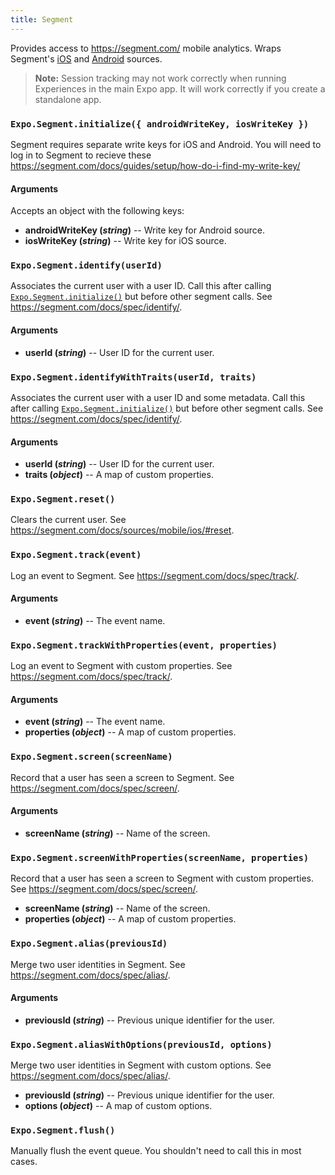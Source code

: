 ```yaml
---
title: Segment
---
```


Provides access to <https://segment.com/> mobile analytics. Wraps Segment's [iOS](https://segment.com/docs/sources/mobile/ios/) and [Android](https://segment.com/docs/sources/mobile/android/) sources.

> **Note:** Session tracking may not work correctly when running Experiences in the main Expo app. It will work correctly if you create a standalone app.

### `Expo.Segment.initialize({ androidWriteKey, iosWriteKey })`

Segment requires separate write keys for iOS and Android. You will need to log in to Segment to recieve these <https://segment.com/docs/guides/setup/how-do-i-find-my-write-key/>

#### Arguments

Accepts an object with the following keys:

-   **androidWriteKey (_string_)** -- Write key for Android source.
-   **iosWriteKey (_string_)** -- Write key for iOS source.

### `Expo.Segment.identify(userId)`

Associates the current user with a user ID. Call this after calling [`Expo.Segment.initialize()`](#exposegmentinitialize "Expo.Segment.initialize") but before other segment calls. See <https://segment.com/docs/spec/identify/>.

#### Arguments

-   **userId (_string_)** -- User ID for the current user.

### `Expo.Segment.identifyWithTraits(userId, traits)`

Associates the current user with a user ID and some metadata. Call this after calling [`Expo.Segment.initialize()`](#exposegmentinitialize "Expo.Segment.initialize") but before other segment calls. See <https://segment.com/docs/spec/identify/>.

#### Arguments

-   **userId (_string_)** -- User ID for the current user.
-   **traits (_object_)** -- A map of custom properties.

### `Expo.Segment.reset()`

Clears the current user. See <https://segment.com/docs/sources/mobile/ios/#reset>.

### `Expo.Segment.track(event)`

Log an event to Segment. See <https://segment.com/docs/spec/track/>.

#### Arguments

-   **event (_string_)** -- The event name.

### `Expo.Segment.trackWithProperties(event, properties)`

Log an event to Segment with custom properties. See <https://segment.com/docs/spec/track/>.

#### Arguments

-   **event (_string_)** -- The event name.
-   **properties (_object_)** -- A map of custom properties.

### `Expo.Segment.screen(screenName)`

Record that a user has seen a screen to Segment. See <https://segment.com/docs/spec/screen/>.

#### Arguments

-   **screenName (_string_)** -- Name of the screen.

### `Expo.Segment.screenWithProperties(screenName, properties)`

Record that a user has seen a screen to Segment with custom properties. See <https://segment.com/docs/spec/screen/>.

-   **screenName (_string_)** -- Name of the screen.
-   **properties (_object_)** -- A map of custom properties.

### `Expo.Segment.alias(previousId)`

Merge two user identities in Segment. See <https://segment.com/docs/spec/alias/>.

#### Arguments

-   **previousId (_string_)** -- Previous unique identifier for the user.

### `Expo.Segment.aliasWithOptions(previousId, options)`

Merge two user identities in Segment with custom options. See <https://segment.com/docs/spec/alias/>.

-   **previousId (_string_)** -- Previous unique identifier for the user.
-   **options (_object_)** -- A map of custom options.

### `Expo.Segment.flush()`

Manually flush the event queue. You shouldn't need to call this in most cases.
